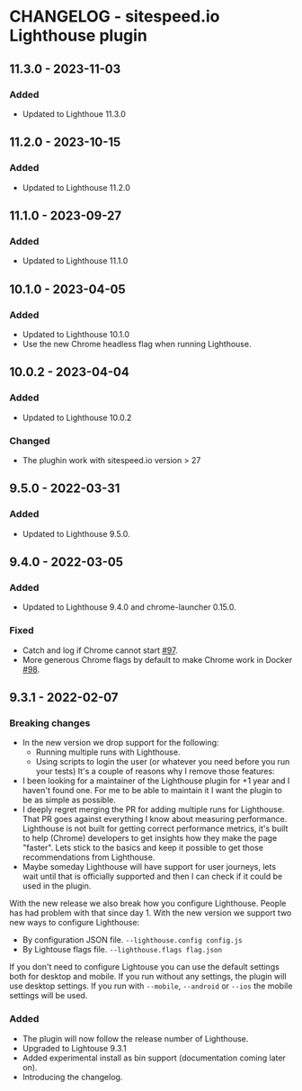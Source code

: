 # CHANGELOG - sitespeed.io Lighthouse plugin 

## 11.3.0 - 2023-11-03
### Added
* Updated to Lighthoue 11.3.0

## 11.2.0 - 2023-10-15
### Added 
* Updated to Lighthouse 11.2.0

## 11.1.0 - 2023-09-27
### Added 
* Updated to Lighthouse 11.1.0

## 10.1.0 - 2023-04-05
### Added 
* Updated to Lighthouse 10.1.0
* Use the new Chrome headless flag when running Lighthouse.
## 10.0.2 - 2023-04-04
### Added
* Updated to Lighthouse 10.0.2

### Changed 
* The plughin work with sitespeed.io version > 27
## 9.5.0 - 2022-03-31
### Added
* Updated to Lighthouse 9.5.0.

## 9.4.0 - 2022-03-05
### Added
* Updated to Lighthouse 9.4.0 and chrome-launcher 0.15.0.
### Fixed
* Catch and log if Chrome cannot start [#97](https://github.com/sitespeedio/plugin-lighthouse/pull/97).
* More generous Chrome flags by default to make Chrome work in Docker [#98](https://github.com/sitespeedio/plugin-lighthouse/pull/98).
## 9.3.1 - 2022-02-07
### Breaking changes
* In the new version we drop support for the following:
  * Running multiple runs with Lighthouse. 
  * Using scripts to login the user (or whatever you need before you run your tests)
It's a couple of reasons why I remove those features:
* I been looking for a maintainer of the Lighthouse plugin for +1 year and I haven't found one. For me to be able to maintain it I want the plugin to be as simple as possible.
* I deeply regret merging the PR for adding multiple runs for Lighthouse. That PR goes against everything I know about measuring performance. Lighthouse is not built for getting correct performance metrics, it's built to help (Chrome) developers to get insights how they make the page "faster". Lets stick to the basics and keep it possible to get those recommendations from Lighthouse.
* Maybe someday Lighthouse will have support for user journeys, lets wait until that is officially supported and then I can check if it could be used in the plugin.

With the new release we also break how you configure Lighthouse. People has had problem with that since day 1. With the new version we support two new ways to configure Lighthouse:
- By configuration JSON file. `--lighthouse.config config.js`
- By Lightouse flags file. `--lighthouse.flags flag.json`

If you don't need to configure Lightouse you can use the default settings both for desktop and mobile. If you run without any settings, the plugin will use desktop settings. If you run with `--mobile`, `--android` or `--ios` the mobile settings will be used. 
### Added
* The plugin will now follow the release number of Lighthouse.
* Upgraded to Lightouse 9.3.1
* Added experimental install as bin support (documentation coming later on).
* Introducing the changelog.